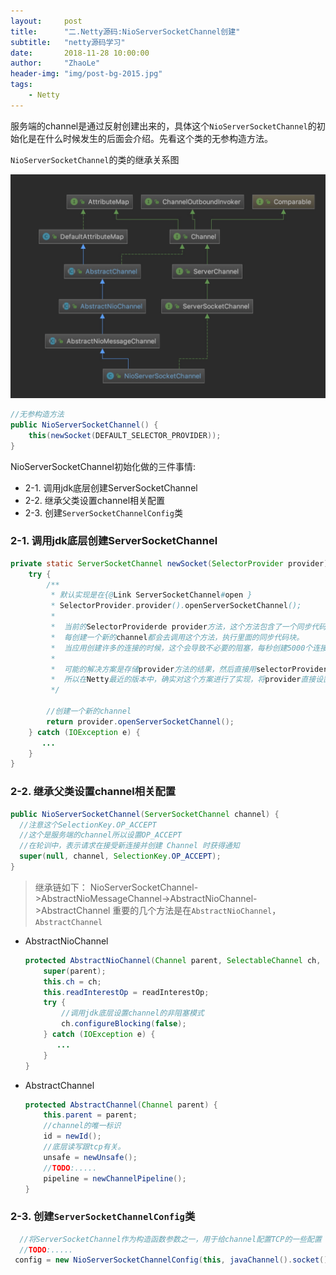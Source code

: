 ```yaml
---
layout:     post
title:      "二.Netty源码:NioServerSocketChannel创建"
subtitle:   "netty源码学习"
date:       2018-11-28 10:00:00
author:     "ZhaoLe"
header-img: "img/post-bg-2015.jpg"
tags:
    - Netty
---
```


服务端的channel是通过反射创建出来的，具体这个`NioServerSocketChannel`的初始化是在什么时候发生的后面会介绍。先看这个类的无参构造方法。

`NioServerSocketChannel`的类的继承关系图

![NioServerSocketChannel.png][image-1]

```java
//无参构造方法 
public NioServerSocketChannel() {
    this(newSocket(DEFAULT_SELECTOR_PROVIDER));
}
```
NioServerSocketChannel初始化做的三件事情:
* 2-1. 调用jdk底层创建ServerSocketChannel
* 2-2. 继承父类设置channel相关配置
* 2-3. 创建`ServerSocketChannelConfig`类

### 2-1. 调用jdk底层创建ServerSocketChannel

```java
private static ServerSocketChannel newSocket(SelectorProvider provider) {
    try {
        /**
         * 默认实现是在{@Link ServerSocketChannel#open }
         * SelectorProvider.provider().openServerSocketChannel();
         *
         *  当前的SelectorProviderde provider方法，这个方法包含了一个同步代码块，
         *  每创建一个新的channel都会去调用这个方法，执行里面的同步代码块。
         *  当应用创建许多的连接的时候，这个会导致不必要的阻塞，每秒创建5000个连接的时候，性能会下降1%
         *
         *  可能的解决方案是存储provider方法的结果，然后直接用selectorProvider的openSocketChannel创建channel,而不是使用SocketChannel的open方法。
         *  所以在Netty最近的版本中，确实对这个方案进行了实现，将provider直接设置成SocketChannel类的静态成员，并进行初始化赋值。
         */
  
        //创建一个新的channel
        return provider.openServerSocketChannel();
    } catch (IOException e) {
       ...
    }
}
```

### 2-2. 继承父类设置channel相关配置

```java
public NioServerSocketChannel(ServerSocketChannel channel) {
  //注意这个SelectionKey.OP_ACCEPT 
  //这个是服务端的channel所以设置OP_ACCEPT
  //在轮训中，表示请求在接受新连接并创建 Channel 时获得通知
  super(null, channel, SelectionKey.OP_ACCEPT);
}
```
> 继承链如下：
NioServerSocketChannel->AbstractNioMessageChannel->AbstractNioChannel->AbstractChannel
重要的几个方法是在`AbstractNioChannel`，`AbstractChannel`

  * AbstractNioChannel
  
    ```java
    protected AbstractNioChannel(Channel parent, SelectableChannel ch, int readInterestOp) {
        super(parent);
        this.ch = ch;
        this.readInterestOp = readInterestOp;
        try {
            //调用jdk底层设置channel的非阻塞模式
            ch.configureBlocking(false);
        } catch (IOException e) {
           ...
        }
    }
    ```
  
* AbstractChannel

  ```java
  protected AbstractChannel(Channel parent) {
      this.parent = parent;
      //channel的唯一标识
      id = newId();
      //底层读写跟tcp有关。
      unsafe = newUnsafe();
      //TODO:.....
      pipeline = newChannelPipeline();
  }
  ```

### 2-3. 创建`ServerSocketChannelConfig`类

```java
  //将ServerSocketChannel作为构造函数参数之一，用于给channel配置TCP的一些配置
  //TODO:.....
 config = new NioServerSocketChannelConfig(this, javaChannel().socket());
```
[image-1]: /img/netty/NioServerSocketChannel.png